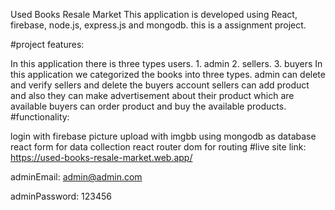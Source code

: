 Used Books Resale Market
This application is developed using React, firebase, node.js, express.js and mongodb. this is a assignment project.

#project features:

In this application there is three types users. 1. admin 2. sellers. 3. buyers
In this application we categorized the books into three types.
admin can delete and verify sellers and delete the buyers account
sellers can add product and also they can make advertisement about their product which are available
buyers can order product and buy the available products.
#functionality:

login with firebase
picture upload with imgbb
using mongodb as database
react form for data collection
react router dom for routing
#live site link: https://used-books-resale-market.web.app/

adminEmail: admin@admin.com

adminPassword: 123456